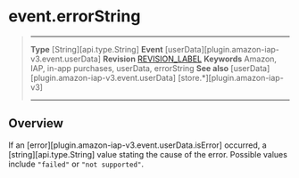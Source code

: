 # event.errorString

> --------------------- ------------------------------------------------------------------------------------------
> __Type__              [String][api.type.String]
> __Event__             [userData][plugin.amazon-iap-v3.event.userData]
> __Revision__          [REVISION_LABEL](REVISION_URL)
> __Keywords__          Amazon, IAP, in-app purchases, userData, errorString
> __See also__			[userData][plugin.amazon-iap-v3.event.userData]
>						[store.*][plugin.amazon-iap-v3]
> --------------------- ------------------------------------------------------------------------------------------

## Overview

If an [error][plugin.amazon-iap-v3.event.userData.isError] occurred, a [string][api.type.String] value stating the cause of the error. Possible values include `"failed"` or <nobr>`"not supported"`</nobr>.
